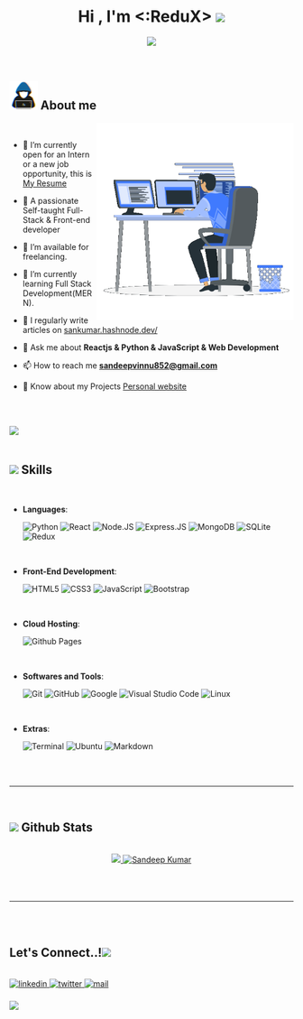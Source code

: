 
<h1 align="center"><b>Hi , I'm <:ReduX> </b><img src="https://media.giphy.com/media/hvRJCLFzcasrR4ia7z/giphy.gif" width="35"></h1>

<p align="center">
  <a href="#"><img src="https://readme-typing-svg.herokuapp.com?font=Time+New+Roman&color=cyan&size=25&center=true&vCenter=true&width=600&height=100&lines=Welcome+To+My+GitHub+Profile..&hearts;++;Self-taught+Full-Stack+Developer(MERN),;Masters+in+Computer+Applications+Student,;Open+Source+Newbie,;Active+Learner,;Love+to+learn+new+stuffs..<3"></a>
</p>


<br>



	
## <picture><img src = "https://github.com/0xAbdulKhalid/0xAbdulKhalid/raw/main/assets/mdImages/about_me.gif" width = 50px></picture> **About me**

<picture> <img align="right" src="https://github.com/0xAbdulKhalid/0xAbdulKhalid/raw/main/assets/mdImages/Right_Side.gif" width = 350px></picture>

<br>

- 🔭 I’m currently open for an Intern or a new job opportunity, this is <a href="https://drive.google.com/file/d/1h_G8md5gbwK4F2C-zs-37fHHNCohKl4q/view?usp=sharing" target="blank">My Resume</a>

- 🌱 A passionate Self-taught Full-Stack & Front-end developer

- 🤝 I’m available for freelancing.

- 🌱 I’m currently learning Full Stack Development(MERN).

- 📝 I regularly write articles on [sankumar.hashnode.dev/](https://sankumar.hashnode.dev/)

- 💬 Ask me about **Reactjs & Python & JavaScript & Web Development**

- 📫 How to reach me **sandeepvinnu852@gmail.com**

- 📄 Know about my Projects <a href="https://sandeepkumarportfolio.netlify.app" target="blank">Personal website</a>

    
<br><br>

<img src="https://user-images.githubusercontent.com/73097560/115834477-dbab4500-a447-11eb-908a-139a6edaec5c.gif"><br><br>

## <img src="https://media2.giphy.com/media/QssGEmpkyEOhBCb7e1/giphy.gif?cid=ecf05e47a0n3gi1bfqntqmob8g9aid1oyj2wr3ds3mg700bl&rid=giphy.gif" width ="25"><b> Skills</b>
<br>

<p align="center">

- **Languages**:
    
    ![Python](https://img.shields.io/badge/Python%20-%23054060.svg?style=for-the-badge&logo=python&logoColor=white)
    ![React](https://img.shields.io/badge/React%20-%2300acee.svg?style=for-the-badge&logo=react&logoColor=white)
    ![Node.JS](https://img.shields.io/badge/Node.JS%20-%2305D020.svg?style=for-the-badge&logo=node.js&logoColor=white)
    ![Express.JS](https://img.shields.io/badge/Express.JS%20-%2300599C.svg?style=for-the-badge&logo=express.js%2B%2B&logoColor=white)
    ![MongoDB](https://img.shields.io/badge/MongoDB%20-%2314354C.svg?style=for-the-badge&logo=mongodb&logoColor=white)
    ![SQLite](https://img.shields.io/badge/SQLite%20-%232370ED.svg?style=for-the-badge&logo=sqlite&logoColor=white)
    ![Redux](https://img.shields.io/badge/Redux%20-%23F05033.svg?style=for-the-badge&logo=redux&logoColor=white)

<br>   
    
- **Front-End Development**:

   ![HTML5](https://img.shields.io/badge/HTML5%20-%23E34F26.svg?style=for-the-badge&logo=html5&logoColor=white)
   ![CSS3](https://img.shields.io/badge/CSS%20-%231572B6.svg?style=for-the-badge&logo=css3&logoColor=white)
   ![JavaScript](https://img.shields.io/badge/JavaScript%20-%23F7DF1E.svg?style=for-the-badge&logo=javascript&logoColor=black)
   ![Bootstrap](https://img.shields.io/badge/Bootstrap%20-%2300599C.svg?style=for-the-badge&logo=bootstrap%2B%2B&logoColor=white)

<br>

- **Cloud Hosting**:

    ![Github Pages](https://img.shields.io/badge/GitHub%20Pages-%23327FC7.svg?style=for-the-badge&logo=github&logoColor=white)
    
<br>

- **Softwares and Tools**:

    ![Git](https://img.shields.io/badge/git-%23F05033.svg?style=for-the-badge&logo=git&logoColor=white)
    ![GitHub](https://img.shields.io/badge/github-%23121011.svg?style=for-the-badge&logo=github&logoColor=white)
    ![Google](https://img.shields.io/badge/google-%234285F4.svg?style=for-the-badge&logo=google&logoColor=white)
    ![Visual Studio Code](https://img.shields.io/badge/Visual%20Studio%20Code-0078d7.svg?style=for-the-badge&logo=visual-studio-code&logoColor=white)
    ![Linux](https://img.shields.io/badge/Linux-FCC624?style=for-the-badge&logo=linux&logoColor=black) 

<br>

- **Extras**:

    ![Terminal](https://img.shields.io/badge/Terminal-%23054020?style=for-the-badge&logo=gnu-bash&logoColor=white)
    ![Ubuntu](https://img.shields.io/badge/Ubuntu-%23054020?style=for-the-badge&logo=ubuntu&logoColor=white)
    ![Markdown](https://img.shields.io/badge/markdown-%23000000.svg?style=for-the-badge&logo=markdown&logoColor=white)   


</p>

<br>
<br>

-----

<br>


## <img src="https://media.giphy.com/media/iY8CRBdQXODJSCERIr/giphy.gif" width="35"><b> Github Stats </b>
<br>

<div align="center">

<a href="https://github.com/sandeepvinnu/">
  <img src="https://github-readme-stats.vercel.app/api?username=sandeepvinnu&include_all_commits=true&count_private=true&show_icons=true&line_height=20&title_color=7A7ADB&icon_color=2234AE&text_color=D3D3D3&bg_color=0,000000,130F40" width="450"/>
  <img src="https://github-readme-stats.vercel.app/api/top-langs?username=sandeepvinnu&show_icons=true&locale=en&layout=compact&line_height=20&title_color=7A7ADB&icon_color=2234AE&text_color=D3D3D3&bg_color=0,000000,130F40" width="375"  alt="Sandeep Kumar"/>

</a>
</div>

<br>
<br>
<br>

-----

<br>
<br>

## <b> Let's Connect..!</b><img src="https://github.com/sandeepvinnu/sandeepvinnu/raw/main/assets/mdImages/handshake.gif" width ="80">
<br>
<div align='left'>

<a href="https://linkedin.com/in/sankumar29" target="_blank">
<img src="https://img.shields.io/badge/linkedin:  sankumar29-%2300acee.svg?color=405DE6&style=for-the-badge&logo=linkedin&logoColor=white" alt=linkedin             style="margin-bottom: 5px;"/>
</a>

<a href="https://twitter.com/sankumar_29" target="_blank">
<img src="https://img.shields.io/badge/twitter:  sankumar_29-%2300acee.svg?color=1DA1F2&style=for-the-badge&logo=twitter&logoColor=white" alt=twitter style="margin-bottom: 5px;"/>
</a>

<a href="mailto:sandeepvinnu852@gmail.com" target="_blank">
<img src="https://img.shields.io/badge/gmail:  sanKumar29-%23EA4335.svg?style=for-the-badge&logo=gmail&logoColor=white" alt=mail style="margin-bottom: 5px;" />
</a>

    
</div>

<br>
<img src="https://user-images.githubusercontent.com/73097560/115834477-dbab4500-a447-11eb-908a-139a6edaec5c.gif">
<br>
<br>
<br>

